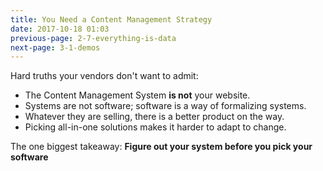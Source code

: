 ```yaml
---
title: You Need a Content Management Strategy
date: 2017-10-18 01:03
previous-page: 2-7-everything-is-data
next-page: 3-1-demos
---
```

Hard truths your vendors don't want to admit:

- The Content Management System **is not** your website.
- Systems are not software; software is a way of formalizing systems.
- Whatever they are selling, there is a better product on the way.
- Picking all-in-one solutions makes it harder to adapt to change.

The one biggest takeaway: **Figure out your system before you pick your software**
